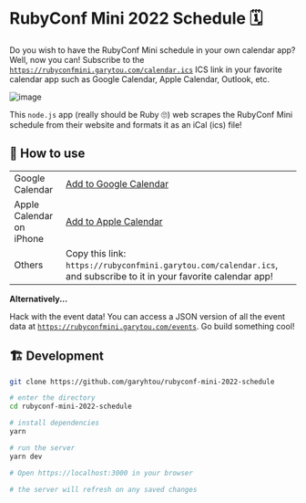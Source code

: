 # RubyConf Mini 2022 Schedule 🗓️

Do you wish to have the RubyConf Mini schedule in your own calendar app? Well, now you can! Subscribe to the
[`https://rubyconfmini.garytou.com/calendar.ics`](https://rubyconfmini.garytou.com/calendar.ics) ICS link in your favorite
calendar app such as Google Calendar, Apple Calendar, Outlook, etc.

![image](https://user-images.githubusercontent.com/20099646/202037106-2f8b4ea1-7e77-4e3e-99d5-1d18f816f590.png)

This `node.js` app (really should be Ruby 🙄) web scrapes the RubyConf Mini schedule from their website and formats it
as an iCal (ics) file!

## 📎 How to use

<table>
<tr>
	<td>Google Calendar</td>
	<td><a href="https://calendar.google.com/calendar/render?cid=j4fl51nffh7vllo958sl3i8dp44s9qr9%40import.calendar.google.com">Add to Google Calendar</a></td>
</tr>
<tr>
	<td>Apple Calendar on iPhone</td>
	<td><a href="https://rubyconfmini.garytou.com/calendar.ics">Add to Apple Calendar</a></td>
</tr>
<tr>
	<td>Others</td>
	<td>Copy this link: <code>https://rubyconfmini.garytou.com/calendar.ics</code>, and subscribe to it in your favorite calendar app!</td>
</tr>
</table>

**Alternatively...**

Hack with the event data! You can access a JSON version of all the event data at
[`https://rubyconfmini.garytou.com/events`](https://rubyconfmini.garytou.com/events). Go build something cool!

## 🏗️ Development

```sh
git clone https://github.com/garyhtou/rubyconf-mini-2022-schedule

# enter the directory
cd rubyconf-mini-2022-schedule

# install dependencies
yarn

# run the server
yarn dev

# Open https://localhost:3000 in your browser

# the server will refresh on any saved changes
```